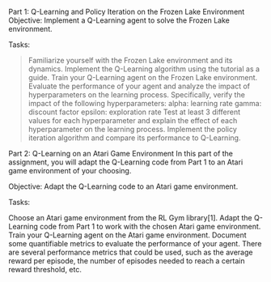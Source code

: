 Part 1: Q-Learning and Policy Iteration on the Frozen Lake Environment
Objective: Implement a Q-Learning agent to solve the Frozen Lake environment.

Tasks:

>Familiarize yourself with the Frozen Lake environment and its dynamics.
>Implement the Q-Learning algorithm using the tutorial as a guide.
>Train your Q-Learning agent on the Frozen Lake environment.
>Evaluate the performance of your agent and analyze the impact of hyperparameters on the learning process. Specifically, verify the impact of the following hyperparameters:
alpha: learning rate
gamma: discount factor
epsilon: exploration rate Test at least 3 different values for each hyperparameter and explain the effect of each hyperparameter on the learning process.
>Implement the policy iteration algorithm and compare its performance to Q-Learning.

Part 2: Q-Learning on an Atari Game Environment
In this part of the assignment, you will adapt the Q-Learning code from Part 1 to an Atari game environment of your choosing.

Objective: Adapt the Q-Learning code to an Atari game environment.

Tasks:

Choose an Atari game environment from the RL Gym library[1].
Adapt the Q-Learning code from Part 1 to work with the chosen Atari game environment.
Train your Q-Learning agent on the Atari game environment.
Document some quantifiable metrics to evaluate the performance of your agent. 
There are several performance metrics that could be used, such as the average reward per episode, 
the number of episodes needed to reach a certain reward threshold, etc.
